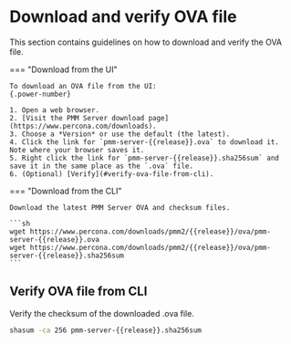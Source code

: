 # Download and verify OVA file

This section contains guidelines on how to download and verify the OVA file.

=== "Download from the UI"

    To download an OVA file from the UI:
    {.power-number}

    1. Open a web browser.
    2. [Visit the PMM Server download page](https://www.percona.com/downloads).
    3. Choose a *Version* or use the default (the latest).
    4. Click the link for `pmm-server-{{release}}.ova` to download it. Note where your browser saves it.
    5. Right click the link for `pmm-server-{{release}}.sha256sum` and save it in the same place as the `.ova` file.
    6. (Optional) [Verify](#verify-ova-file-from-cli).


=== "Download from the CLI"

    Download the latest PMM Server OVA and checksum files.

    ```sh
    wget https://www.percona.com/downloads/pmm2/{{release}}/ova/pmm-server-{{release}}.ova
    wget https://www.percona.com/downloads/pmm2/{{release}}/ova/pmm-server-{{release}}.sha256sum
    ```

## Verify OVA file from CLI

Verify the checksum of the downloaded .ova file.

```sh
shasum -ca 256 pmm-server-{{release}}.sha256sum
```

